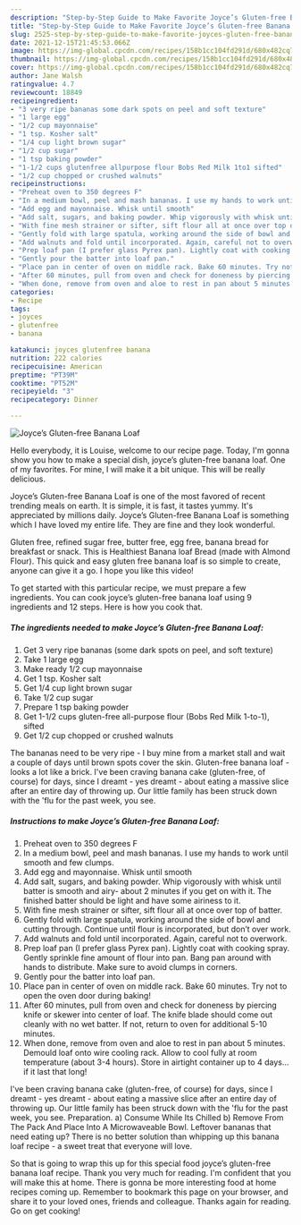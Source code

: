 ```yaml
---
description: "Step-by-Step Guide to Make Favorite Joyce’s Gluten-free Banana Loaf"
title: "Step-by-Step Guide to Make Favorite Joyce’s Gluten-free Banana Loaf"
slug: 2525-step-by-step-guide-to-make-favorite-joyces-gluten-free-banana-loaf
date: 2021-12-15T21:45:53.066Z
image: https://img-global.cpcdn.com/recipes/158b1cc104fd291d/680x482cq70/joyces-gluten-free-banana-loaf-recipe-main-photo.jpg
thumbnail: https://img-global.cpcdn.com/recipes/158b1cc104fd291d/680x482cq70/joyces-gluten-free-banana-loaf-recipe-main-photo.jpg
cover: https://img-global.cpcdn.com/recipes/158b1cc104fd291d/680x482cq70/joyces-gluten-free-banana-loaf-recipe-main-photo.jpg
author: Jane Walsh
ratingvalue: 4.7
reviewcount: 18849
recipeingredient:
- "3 very ripe bananas some dark spots on peel and soft texture"
- "1 large egg"
- "1/2 cup mayonnaise"
- "1 tsp. Kosher salt"
- "1/4 cup light brown sugar"
- "1/2 cup sugar"
- "1 tsp baking powder"
- "1-1/2 cups glutenfree allpurpose flour Bobs Red Milk 1to1 sifted"
- "1/2 cup chopped or crushed walnuts"
recipeinstructions:
- "Preheat oven to 350 degrees F"
- "In a medium bowl, peel and mash bananas. I use my hands to work until smooth and few clumps."
- "Add egg and mayonnaise. Whisk until smooth"
- "Add salt, sugars, and baking powder. Whip vigorously with whisk until batter is smooth and airy- about 2 minutes if you get on with it. The finished batter should be light and have some airiness to it."
- "With fine mesh strainer or sifter, sift flour all at once over top of batter."
- "Gently fold with large spatula, working around the side of bowl and cutting through. Continue until flour is incorporated, but don’t over work."
- "Add walnuts and fold until incorporated. Again, careful not to overwork."
- "Prep loaf pan (I prefer glass Pyrex pan). Lightly coat with cooking spray. Gently sprinkle fine amount of flour into pan. Bang pan around with hands to distribute. Make sure to avoid clumps in corners."
- "Gently pour the batter into loaf pan."
- "Place pan in center of oven on middle rack. Bake 60 minutes. Try not to open the oven door during baking!"
- "After 60 minutes, pull from oven and check for doneness by piercing knife or skewer into center of loaf. The knife blade should come out cleanly with no wet batter. If not, return to oven for additional 5-10 minutes."
- "When done, remove from oven and aloe to rest in pan about 5 minutes. Demould loaf onto wire cooling rack. Allow to cool fully at room temperature (about 3-4 hours). Store in airtight container up to 4 days... if it last that long!"
categories:
- Recipe
tags:
- joyces
- glutenfree
- banana

katakunci: joyces glutenfree banana 
nutrition: 222 calories
recipecuisine: American
preptime: "PT39M"
cooktime: "PT52M"
recipeyield: "3"
recipecategory: Dinner

---
```



![Joyce’s Gluten-free Banana Loaf](https://img-global.cpcdn.com/recipes/158b1cc104fd291d/680x482cq70/joyces-gluten-free-banana-loaf-recipe-main-photo.jpg)

Hello everybody, it is Louise, welcome to our recipe page. Today, I'm gonna show you how to make a special dish, joyce’s gluten-free banana loaf. One of my favorites. For mine, I will make it a bit unique. This will be really delicious.

Joyce’s Gluten-free Banana Loaf is one of the most favored of recent trending meals on earth. It is simple, it is fast, it tastes yummy. It's appreciated by millions daily. Joyce’s Gluten-free Banana Loaf is something which I have loved my entire life. They are fine and they look wonderful.

Gluten free, refined sugar free, butter free, egg free, banana bread for breakfast or snack. This is Healthiest Banana loaf Bread (made with Almond Flour). This quick and easy gluten free banana loaf is so simple to create, anyone can give it a go. I hope you like this video!


To get started with this particular recipe, we must prepare a few ingredients. You can cook joyce’s gluten-free banana loaf using 9 ingredients and 12 steps. Here is how you cook that.

<!--inarticleads1-->

##### The ingredients needed to make Joyce’s Gluten-free Banana Loaf:

1. Get 3 very ripe bananas (some dark spots on peel, and soft texture)
1. Take 1 large egg
1. Make ready 1/2 cup mayonnaise
1. Get 1 tsp. Kosher salt
1. Get 1/4 cup light brown sugar
1. Take 1/2 cup sugar
1. Prepare 1 tsp baking powder
1. Get 1-1/2 cups gluten-free all-purpose flour (Bobs Red Milk 1-to-1), sifted
1. Get 1/2 cup chopped or crushed walnuts


The bananas need to be very ripe - I buy mine from a market stall and wait a couple of days until brown spots cover the skin. Gluten-free banana loaf - looks a lot like a brick. I've been craving banana cake (gluten-free, of course) for days, since I dreamt - yes dreamt - about eating a massive slice after an entire day of throwing up. Our little family has been struck down with the 'flu for the past week, you see. 

<!--inarticleads2-->

##### Instructions to make Joyce’s Gluten-free Banana Loaf:

1. Preheat oven to 350 degrees F
1. In a medium bowl, peel and mash bananas. I use my hands to work until smooth and few clumps.
1. Add egg and mayonnaise. Whisk until smooth
1. Add salt, sugars, and baking powder. Whip vigorously with whisk until batter is smooth and airy- about 2 minutes if you get on with it. The finished batter should be light and have some airiness to it.
1. With fine mesh strainer or sifter, sift flour all at once over top of batter.
1. Gently fold with large spatula, working around the side of bowl and cutting through. Continue until flour is incorporated, but don’t over work.
1. Add walnuts and fold until incorporated. Again, careful not to overwork.
1. Prep loaf pan (I prefer glass Pyrex pan). Lightly coat with cooking spray. Gently sprinkle fine amount of flour into pan. Bang pan around with hands to distribute. Make sure to avoid clumps in corners.
1. Gently pour the batter into loaf pan.
1. Place pan in center of oven on middle rack. Bake 60 minutes. Try not to open the oven door during baking!
1. After 60 minutes, pull from oven and check for doneness by piercing knife or skewer into center of loaf. The knife blade should come out cleanly with no wet batter. If not, return to oven for additional 5-10 minutes.
1. When done, remove from oven and aloe to rest in pan about 5 minutes. Demould loaf onto wire cooling rack. Allow to cool fully at room temperature (about 3-4 hours). Store in airtight container up to 4 days... if it last that long!


I've been craving banana cake (gluten-free, of course) for days, since I dreamt - yes dreamt - about eating a massive slice after an entire day of throwing up. Our little family has been struck down with the 'flu for the past week, you see. Preparation. a) Consume While Its Chilled b) Remove From The Pack And Place Into A Microwaveable Bowl. Leftover bananas that need eating up? There is no better solution than whipping up this banana loaf recipe - a sweet treat that everyone will love. 

So that is going to wrap this up for this special food joyce’s gluten-free banana loaf recipe. Thank you very much for reading. I'm confident that you will make this at home. There is gonna be more interesting food at home recipes coming up. Remember to bookmark this page on your browser, and share it to your loved ones, friends and colleague. Thanks again for reading. Go on get cooking!
